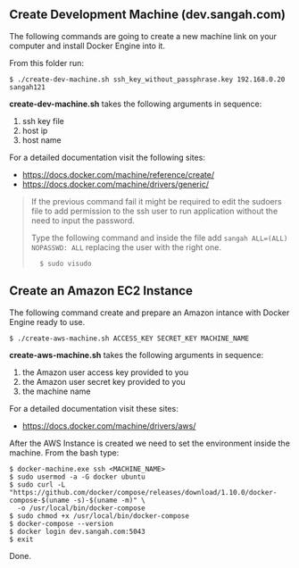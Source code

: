 ## Create Development Machine (dev.sangah.com)

The following commands are going to create a new machine link on your computer 
and install Docker Engine into it.

From this folder run:

    $ ./create-dev-machine.sh ssh_key_without_passphrase.key 192.168.0.20 sangah121

**create-dev-machine.sh** takes the following arguments in sequence:

1. ssh key file
2. host ip
3. host name

For a detailed documentation visit the following sites:
- https://docs.docker.com/machine/reference/create/
- https://docs.docker.com/machine/drivers/generic/

> If the previous command fail it might be required to edit the sudoers file to add permission to the ssh user
> to run application without the need to input the password.
> 
> Type the following command and inside the file add ``sangah ALL=(ALL) NOPASSWD: ALL`` 
> replacing the user with the right one.
>
>       $ sudo visudo



## Create an Amazon EC2 Instance

The following command create and prepare an Amazon intance with Docker Engine ready to use.

    $ ./create-aws-machine.sh ACCESS_KEY SECRET_KEY MACHINE_NAME

**create-aws-machine.sh** takes the following arguments in sequence:

1. the Amazon user access key provided to you
2. the Amazon user secret key provided to you
3. the machine name

For a detailed documentation visit these sites: 
- https://docs.docker.com/machine/drivers/aws/

After the AWS Instance is created we need to set the environment inside the machine.
From the bash type:

    $ docker-machine.exe ssh <MACHINE_NAME>
    $ sudo usermod -a -G docker ubuntu
    $ sudo curl -L "https://github.com/docker/compose/releases/download/1.10.0/docker-compose-$(uname -s)-$(uname -m)" \
      -o /usr/local/bin/docker-compose
    $ sudo chmod +x /usr/local/bin/docker-compose
    $ docker-compose --version
    $ docker login dev.sangah.com:5043
    $ exit

Done.